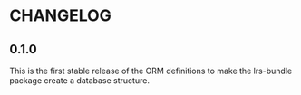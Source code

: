 CHANGELOG
=========

0.1.0
-----

This is the first stable release of the ORM definitions to make the lrs-bundle
package create a database structure.
